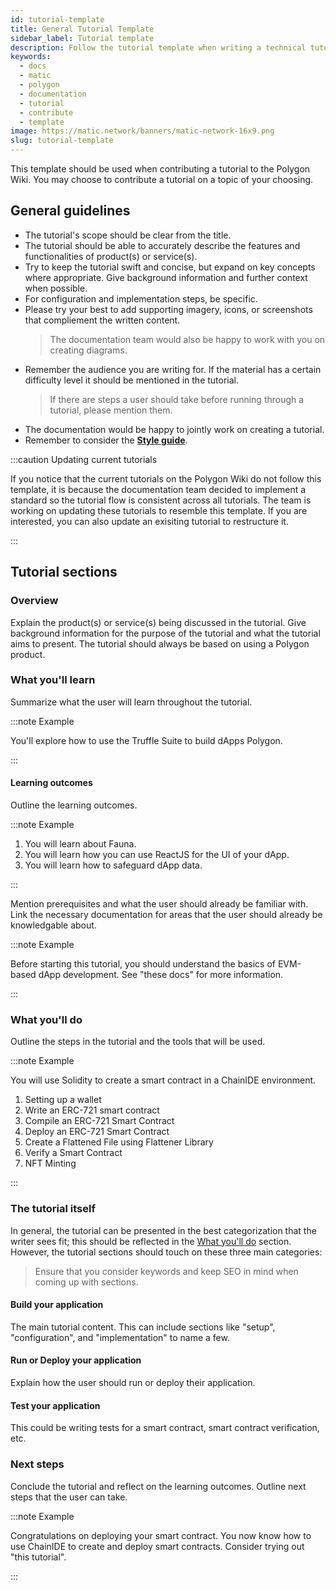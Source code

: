 ```yaml
---
id: tutorial-template
title: General Tutorial Template
sidebar_label: Tutorial template
description: Follow the tutorial template when writing a technical tutorial.
keywords:
  - docs
  - matic
  - polygon
  - documentation
  - tutorial
  - contribute
  - template
image: https://matic.network/banners/matic-network-16x9.png
slug: tutorial-template 
---
```


This template should be used when contributing a tutorial to the Polygon 
Wiki. You may choose to contribute a tutorial on a topic of your choosing.

## General guidelines

* The tutorial's scope should be clear from the title. 
* The tutorial should be able to accurately describe the features 
  and functionalities of product(s) or service(s).
* Try to keep the tutorial swift and concise, but expand on key concepts where
  appropriate. Give background information and further context when possible.
* For configuration and implementation steps, be specific. 
* Please try your best to add supporting imagery, icons, or screenshots that 
  compliement the written content. 
  > The documentation team would also be happy to work with you on creating diagrams.
* Remember the audience you are writing for. If the material has a certain difficulty 
  level it should be mentioned in the tutorial. 
  > If there are steps a user should take before running through a tutorial, please mention them.
* The documentation would be happy to jointly work on creating a tutorial.
* Remember to consider the **[Style guide](writing-style.md)**.

:::caution Updating current tutorials

If you notice that the current tutorials on the Polygon
Wiki do not follow this template, it is because the documentation team
decided to implement a standard so the tutorial flow is consistent across
all tutorials. The team is working on updating these tutorials
to resemble this template. If you are interested, you can also update an 
exisiting tutorial to restructure it.

:::

## Tutorial sections

### Overview

Explain the product(s) or service(s) being discussed in the tutorial.
Give background information for the purpose of the tutorial and what the 
tutorial aims to present. The tutorial should always be based on using a 
Polygon product.

### What you'll learn

Summarize what the user will learn throughout the tutorial.

:::note Example

You'll explore how to use the Truffle Suite to build dApps 
Polygon.

:::

#### Learning outcomes

Outline the learning outcomes. 

:::note Example

1. You will learn about Fauna.
2. You will learn how you can use ReactJS for the UI of your dApp.
3. You will learn how to safeguard dApp data. 

:::

Mention prerequisites and what the user should 
already be familiar with. Link the necessary documentation for areas
that the user should already be knowledgable about.

:::note Example

Before starting this tutorial, you should understand the basics
of EVM-based dApp development. See "these docs" for more information.

:::

### What you'll do

Outline the steps in the tutorial and the tools that will be used.

:::note Example

You will use Solidity to create a smart contract in a ChainIDE environment.

1. Setting up a wallet
2. Write an ERC-721 smart contract
3. Compile an ERC-721 Smart Contract
4. Deploy an ERC-721 Smart Contract
5. Create a Flattened File using Flattener Library
6. Verify a Smart Contract
7. NFT Minting

:::

### The tutorial itself

In general, the tutorial can be presented in the best categorization that 
the writer sees fit; this should be reflected in the [What you'll do](#what-youll-do)
section. However, the tutorial sections should touch on these three main categories:

> Ensure that you consider keywords and keep SEO in mind when coming up
> with sections.

#### Build your application

The main tutorial content. This can include sections like "setup", "configuration",
and "implementation" to name a few.

#### Run or Deploy your application

Explain how the user should run or deploy their application.

#### Test your application

This could be writing tests for a smart contract, smart contract
verification, etc.

### Next steps

Conclude the tutorial and reflect on the learning outcomes.
Outline next steps that the user can take.

:::note Example

Congratulations on deploying your smart contract. You now know how to use ChainIDE 
to create and deploy smart contracts. Consider trying out "this tutorial".

:::
